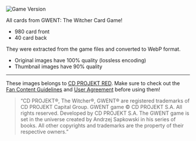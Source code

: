![Game Version](https://img.shields.io/badge/Game%20Version-7.0.2-yellow?style=for-the-badge) 

All cards from GWENT: The Witcher Card Game!
* 980 card front
* 40 card back

They were extracted from the game files and converted to WebP format. 
* Original images have 100% quality (lossless encoding)
* Thumbnail images have 90% quality

---

These images belongs to [CD PROJEKT RED](https://en.cdprojektred.com/). Make sure to check out the [Fan Content Guidelines](https://www.playgwent.com/en/fan-content) and [User Agreement](https://regulations.cdprojektred.com/en/user_agreement) before using them!

> “CD PROJEKT®, The Witcher®, GWENT® are registered trademarks of CD PROJEKT Capital Group. GWENT game © CD PROJEKT S.A. All rights reserved. Developed by CD PROJEKT S.A. The GWENT game is set in the universe created by Andrzej Sapkowski in his series of books. All other copyrights and trademarks are the property of their respective owners.”